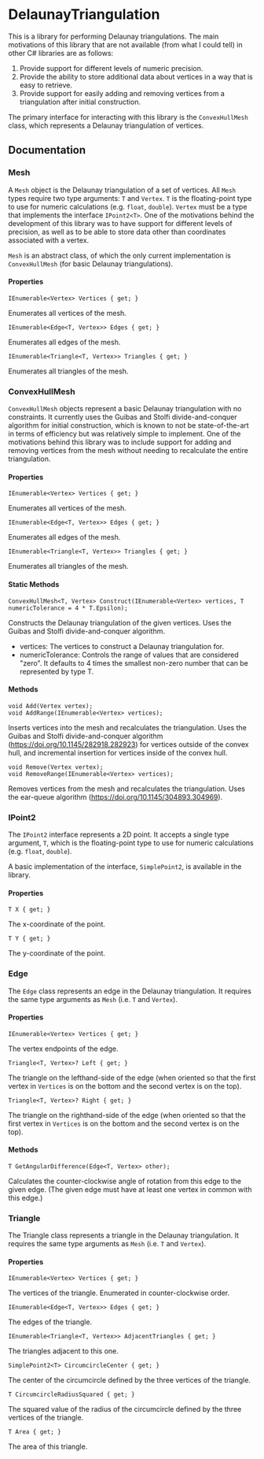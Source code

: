 # DelaunayTriangulation
This is a library for performing Delaunay triangulations. The main motivations of this library that are not available (from what I could tell) in other C# libraries are as follows:
1. Provide support for different levels of numeric precision.
2. Provide the ability to store additional data about vertices in a way that is easy to retrieve.
3. Provide support for easily adding and removing vertices from a triangulation after initial construction.

The primary interface for interacting with this library is the `ConvexHullMesh` class, which represents a Delaunay triangulation of vertices.

## Documentation
### Mesh
A `Mesh` object is the Delaunay triangulation of a set of vertices. All `Mesh` types require two type arguments: `T` and `Vertex`. `T` is the floating-point type to use for numeric calculations (e.g. `float`, `double`). `Vertex` must be a type that implements the interface `IPoint2<T>`. One of the motivations behind the development of this library was to have support for different levels of precision, as well as to be able to store data other than coordinates associated with a vertex.

`Mesh` is an abstract class, of which the only current implementation is `ConvexHullMesh` (for basic Delaunay triangulations).

#### Properties
    IEnumerable<Vertex> Vertices { get; }

Enumerates all vertices of the mesh.

    IEnumerable<Edge<T, Vertex>> Edges { get; }

Enumerates all edges of the mesh.

    IEnumerable<Triangle<T, Vertex>> Triangles { get; }

Enumerates all triangles of the mesh.

### ConvexHullMesh
`ConvexHullMesh` objects represent a basic Delaunay triangulation with no constraints. It currently uses the Guibas and Stolfi divide-and-conquer algorithm for initial construction, which is known to not be state-of-the-art in terms of efficiency but was relatively simple to implement. One of the motivations behind this library was to include support for adding and removing vertices from the mesh without needing to recalculate the entire triangulation.

#### Properties
    IEnumerable<Vertex> Vertices { get; }

Enumerates all vertices of the mesh.

    IEnumerable<Edge<T, Vertex>> Edges { get; }

Enumerates all edges of the mesh.

    IEnumerable<Triangle<T, Vertex>> Triangles { get; }

Enumerates all triangles of the mesh.

#### Static Methods
    ConvexHullMesh<T, Vertex> Construct(IEnumerable<Vertex> vertices, T numericTolerance = 4 * T.Epsilon);

Constructs the Delaunay triangulation of the given vertices. Uses the Guibas and Stolfi divide-and-conquer algorithm.
* vertices: The vertices to construct a Delaunay triangulation for.
* numericTolerance: Controls the range of values that are considered "zero". It defaults to 4 times the smallest non-zero number that can be represented by type T.

#### Methods
    void Add(Vertex vertex);
    void AddRange(IEnumerable<Vertex> vertices);

Inserts vertices into the mesh and recalculates the triangulation. Uses the Guibas and Stolfi divide-and-conquer algorithm (https://doi.org/10.1145/282918.282923) for vertices outside of the convex hull, and incremental insertion for vertices inside of the convex hull.

    void Remove(Vertex vertex);
    void RemoveRange(IEnumerable<Vertex> vertices);

Removes vertices from the mesh and recalculates the triangulation. Uses the ear-queue algorithm (https://doi.org/10.1145/304893.304969).

### IPoint2
The `IPoint2` interface represents a 2D point. It accepts a single type argument, `T`, which is the floating-point type to use for numeric calculations (e.g. `float`, `double`).

A basic implementation of the interface, `SimplePoint2`, is available in the library.

#### Properties
    T X { get; }

The x-coordinate of the point.

    T Y { get; }

The y-coordinate of the point.

### Edge
The `Edge` class represents an edge in the Delaunay triangulation. It requires the same type arguments as `Mesh` (i.e. `T` and `Vertex`).

#### Properties
    IEnumerable<Vertex> Vertices { get; }

The vertex endpoints of the edge.

    Triangle<T, Vertex>? Left { get; }

The triangle on the lefthand-side of the edge (when oriented so that the first vertex in `Vertices` is on the bottom and the second vertex is on the top).

    Triangle<T, Vertex>? Right { get; }

The triangle on the righthand-side of the edge (when oriented so that the first vertex in `Vertices` is on the bottom and the second vertex is on the top).

#### Methods
    T GetAngularDifference(Edge<T, Vertex> other);

Calculates the counter-clockwise angle of rotation from this edge to the given edge. (The given edge must have at least one vertex in common with this edge.)

### Triangle
The Triangle class represents a triangle in the Delaunay triangulation. It requires the same type arguments as `Mesh` (i.e. `T` and `Vertex`).

#### Properties
    IEnumerable<Vertex> Vertices { get; }

The vertices of the triangle. Enumerated in counter-clockwise order.

    IEnumerable<Edge<T, Vertex>> Edges { get; }

The edges of the triangle.

    IEnumerable<Triangle<T, Vertex>> AdjacentTriangles { get; }

The triangles adjacent to this one.

    SimplePoint2<T> CircumcircleCenter { get; }

The center of the circumcircle defined by the three vertices of the triangle.

    T CircumcircleRadiusSquared { get; }

The squared value of the radius of the circumcircle defined by the three vertices of the triangle.

    T Area { get; }

The area of this triangle.
